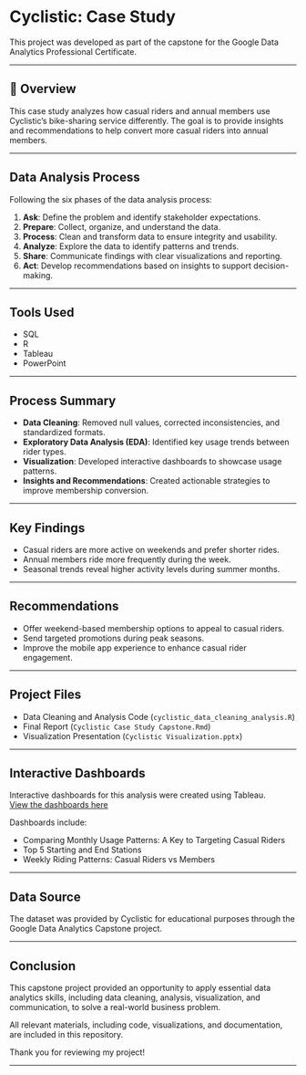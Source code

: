 # Cyclistic: Case Study

This project was developed as part of the capstone for the Google Data Analytics Professional Certificate.

---

## 📖 Overview

This case study analyzes how casual riders and annual members use Cyclistic’s bike-sharing service differently. The goal is to provide insights and recommendations to help convert more casual riders into annual members.

---

## Data Analysis Process

Following the six phases of the data analysis process:

1. **Ask**: Define the problem and identify stakeholder expectations.
2. **Prepare**: Collect, organize, and understand the data.
3. **Process**: Clean and transform data to ensure integrity and usability.
4. **Analyze**: Explore the data to identify patterns and trends.
5. **Share**: Communicate findings with clear visualizations and reporting.
6. **Act**: Develop recommendations based on insights to support decision-making.

---

## Tools Used

- SQL
- R
- Tableau
- PowerPoint

---

## Process Summary

- **Data Cleaning**: Removed null values, corrected inconsistencies, and standardized formats.
- **Exploratory Data Analysis (EDA)**: Identified key usage trends between rider types.
- **Visualization**: Developed interactive dashboards to showcase usage patterns.
- **Insights and Recommendations**: Created actionable strategies to improve membership conversion.

---

## Key Findings

- Casual riders are more active on weekends and prefer shorter rides.
- Annual members ride more frequently during the week.
- Seasonal trends reveal higher activity levels during summer months.

---

## Recommendations

- Offer weekend-based membership options to appeal to casual riders.
- Send targeted promotions during peak seasons.
- Improve the mobile app experience to enhance casual rider engagement.

---

## Project Files

- Data Cleaning and Analysis Code (`cyclistic_data_cleaning_analysis.R`)
- Final Report (`Cyclistic Case Study Capstone.Rmd`)
- Visualization Presentation (`Cyclistic Visualization.pptx`)

---

## Interactive Dashboards

Interactive dashboards for this analysis were created using Tableau.  
[View the dashboards here](https://public.tableau.com/app/profile/alice.portes/vizzes)

Dashboards include:
- Comparing Monthly Usage Patterns: A Key to Targeting Casual Riders
- Top 5 Starting and End Stations
- Weekly Riding Patterns: Casual Riders vs Members

---

## Data Source

The dataset was provided by Cyclistic for educational purposes through the Google Data Analytics Capstone project.

---

## Conclusion

This capstone project provided an opportunity to apply essential data analytics skills, including data cleaning, analysis, visualization, and communication, to solve a real-world business problem.  

All relevant materials, including code, visualizations, and documentation, are included in this repository.

Thank you for reviewing my project!

---
